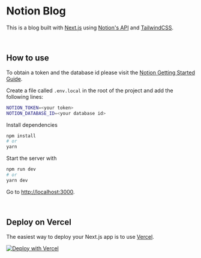 # Notion Blog

This is a blog built with [Next.js](https://nextjs.org) using [Notion's API](https://developers.notion.com/) and [TailwindCSS](https://tailwdindcss.com).

<br>

## How to use

To obtain a token and the database id please visit the [Notion Getting Started Guide](https://developers.notion.com/docs/getting-started).

Create a file called `.env.local` in the root of the project and add the following lines: 

```bash
NOTION_TOKEN=<your token>
NOTION_DATABASE_ID=<your database id>
````

Install dependencies

```bash
npm install
# or
yarn
```

Start the server with 

```bash
npm run dev
# or
yarn dev
```

Go to [http://localhost:3000](http://localhost:3000).

<br>

## Deploy on Vercel


The easiest way to deploy your Next.js app is to use [Vercel](https://vercel.com/).

[![Deploy with Vercel](https://vercel.com/button)](https://vercel.com/new/clone?repository-url=https%3A%2F%2Fgithub.com%2Fminime89-maker%2Fnext.js-notion-blog&env=NOTION_TOKEN,NOTION_DATABASE_ID&envDescription=Notion%20Token%20and%20Notion%20Database%20ID%20is%20required&envLink=https%3A%2F%2Fwww.notion.so%2Fmy-integrations&demo-title=Blog&demo-description=A%20blog%20example%20using%20Next.js%20and%20Notion's%20api&demo-url=https%3A%2F%2Fnotionblogs.vercel.app%2F&demo-image=https%3A%2F%2Fuser-images.githubusercontent.com%2F77694499%2F139641140-b61b5d2a-cb9c-45ed-988f-f18eed400003.png)
